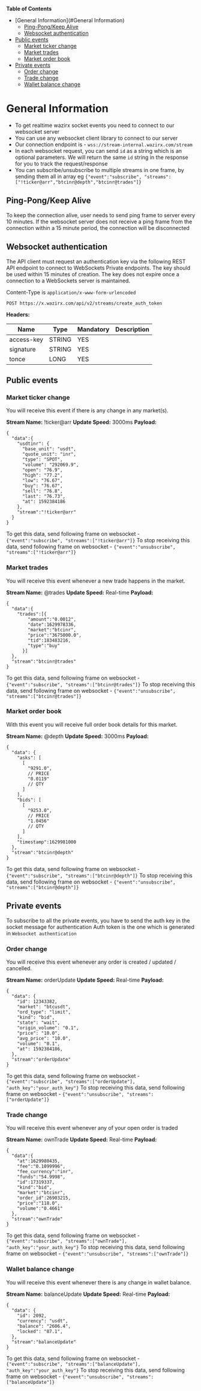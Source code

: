 **Table of Contents**

- [General Information](#General Information)
  - [Ping-Pong/Keep Alive](#Ping-Pong/Keep-Alive)
  - [Websocket authentication](#Websocket-authentication)
- [Public events](#public-events)
  - [Market ticker change](#market-ticker-change)
  - [Market trades](#market-trades)
  - [Market order book](#market-order-book)
- [Private events](#private-events)
  - [Order change](#order-change)
  - [Trade change](#trade-change)
  - [Wallet balance change](#wallet-balance-change)

# General Information
* To get realtime wazirx socket events you need to connect to our websocket server
* You can use any websocket client library to connect to our server
* Our connection endpoint is - `wss://stream-internal.wazirx.com/stream`
* In each websocket request, you can send `id` as a string which is an optional parameters. We will return the same `id` string in the response for you to track the request/response
* You can subscribe/unsubscribe to multiple streams in one frame, by sending them all in array eg `{"event":"subscribe", "streams":["!ticker@arr","btcinr@depth","btcinr@trades"]}`

## Ping-Pong/Keep Alive
To keep the connection alive, user needs to send ping frame to server every 10 minutes. If the websocket server does not receive a ping frame from the connection within a 15 minute period, the connection will be disconnected

## Websocket authentication
The API client must request an authentication key via the following REST API endpoint to connect to WebSockets Private endpoints. The key should be used within 15 minutes of creation. The key does not expire once a connection to a WebSockets server is maintained.

Content-Type is  `application/x-www-form-urlencoded`

```
POST https://x.wazirx.com/api/v2/streams/create_auth_token
```

**Headers:**

Name | Type | Mandatory | Description
------------ | ------------ | ------------ | ------------
access-key | STRING | YES |
signature | STRING | YES |
tonce | LONG | YES |


## Public events
### Market ticker change
You will receive this event if there is any change in any market(s). 

**Stream Name:** !ticker@arr
**Update Speed:** 3000ms
**Payload:**
```json5
{
  "data":{
    "usdtinr": {
      "base_unit": "usdt",
      "quote_unit": "inr",
      "type": "SPOT",
      "volume": "292069.9",
      "open": "76.9",
      "high": "77.2",
      "low": "76.67",
      "buy": "76.67",
      "sell": "76.8",
      "last": "76.73",
      "at": 1592384186
    },
    "stream":"!ticker@arr"
  }
}
```
To get this data, send following frame on websocket - 
`{"event":"subscribe", "streams":["!ticker@arr"]}`
To stop receiving this data, send following frame on websocket -
`{"event":"unsubscribe", "streams":["!ticker@arr"]}`

### Market trades
You will receive this event whenever a new trade happens in the market. 

**Stream Name:** <market>@trades
**Update Speed:** Real-time
**Payload:**
```json5
{
  "data":{
    "trades":[{
        "amount":"0.0012", 
        "date":1629978336,
        "market":"btcinr",
        "price":"3675000.0",
        "tid":183483216,
        "type":"buy"
      }]
  },
  "stream":"btcinr@trades"
}
```
To get this data, send following frame on websocket -
`{"event":"subscribe", "streams":["btcinr@trades"]}`
To stop receiving this data, send following frame on websocket -
`{"event":"unsubscribe", "streams":["btcinr@trades"]}`

### Market order book
With this event you will receive full order book details for this market. 

**Stream Name:** <market>@depth
**Update Speed:** 3000ms
**Payload:**
```json5
{
  "data": {
    "asks": [
      [
        "9291.0",
        // PRICE
        "0.0119"
        // QTY
      ]
    ],
    "bids": [
      [
        "9253.0",
        // PRICE
        "1.0456"
        // QTY
      ]
    ],
    "timestamp":1629981000
  },
  "stream":"btcinr@depth"
}
```
To get this data, send following frame on websocket -
`{"event":"subscribe", "streams":["btcinr@depth"]}`
To stop receiving this data, send following frame on websocket -
`{"event":"unsubscribe", "streams":["btcinr@depth"]}`


## Private events
To subscribe to all the private events, you have to send the auth key in the socket message for authentication
Auth token is the one which is generated in `Websocket authentication` 

### Order change
You will receive this event whenever any order is created / updated / cancelled. 

**Stream Name:** orderUpdate
**Update Speed:** Real-time
**Payload:**
```json5
{
  "data": {
    "id": 12343382,
    "market": "btcusdt",
    "ord_type": "limit",
    "kind": "bid",
    "state": "wait",
    "origin_volume": "0.1",
    "price": "10.0",
    "avg_price": "10.0",
    "volume": "0.1",
    "at": 1592384186,
  },
  "stream":"orderUpdate"
}
```
To get this data, send following frame on websocket -
`{"event":"subscribe", "streams":["orderUpdate"], "auth_key":"your_auth_key"}`
To stop receiving this data, send following frame on websocket -
`{"event":"unsubscribe", "streams":["orderUpdate"]}`

### Trade change
You will receive this event whenever any of your open order is traded

**Stream Name:** ownTrade
**Update Speed:** Real-time
**Payload:**
```json5
{
  "data":{
    "at":1629980435,
    "fee":"0.1099996",
    "fee_currency":"inr",
    "funds":"54.9998",
    "id":17319337,
    "kind":"bid",
    "market":"btcinr",
    "order_id":26903215,
    "price":"118.0",
    "volume":"0.4661"
  },
  "stream":"ownTrade"
}
```
To get this data, send following frame on websocket -
`{"event":"subscribe", "streams":["ownTrade"], "auth_key":"your_auth_key"}`
To stop receiving this data, send following frame on websocket -
`{"event":"unsubscribe", "streams":["ownTrade"]}`


### Wallet balance change
You will receive this event whenever there is any change in wallet balance. 

**Stream Name:** balanceUpdate
**Update Speed:** Real-time
**Payload:**
```json5
{
  "data": {
    "id": 2092,
    "currency": "usdt",
    "balance": "2606.4",
    "locked": "87.1",
  },
  "stream":"balanceUpdate"
}
```
To get this data, send following frame on websocket -
`{"event":"subscribe", "streams":["balanceUpdate"], "auth_key":"your_auth_key"}`
To stop receiving this data, send following frame on websocket -
`{"event":"unsubscribe", "streams":["balanceUpdate"]}`
